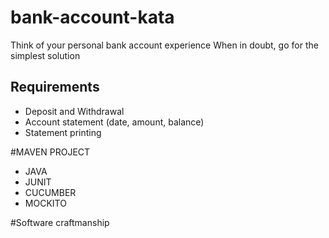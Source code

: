 # bank-account-kata
Think of your personal bank account experience When in doubt, go for the simplest solution


## Requirements
- Deposit and Withdrawal
- Account statement (date, amount, balance)
- Statement printing
 
#MAVEN PROJECT
- JAVA
- JUNIT
- CUCUMBER
- MOCKITO

#Software craftmanship